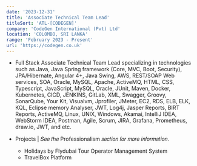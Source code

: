 ```yaml
---
date: '2023-12-31'
title: 'Associate Technical Team Lead'
titleSort: 'ATL-[CODEGEN]'
company: 'CodeGen International (Pvt) Ltd'
location: 'COLOMBO, SRI LANKA'
range: 'February 2023 - Present'
url: 'https://codegen.co.uk'
---
```


- Full Stack Associate Technical Team Lead specializing in technologies such as Java, Java Spring framework (Core, MVC, Boot, Security), JPA/Hibernate, Angular 4+, Java Swing, AWS, REST/SOAP Web services, SOA, Oracle, MySQL, Apache, ActiveMQ, HTML, CSS, Typescript, JavaScript, MySQL, Oracle, JUnit, Maven, Docker, Kubernetes, CICD, JENKINS, GitLab, XML, Swagger, Groovy, SonarQube, Your Kit, Visualvm, Jprofiler, JMeter, EC2, RDS, ELB, ELK, KQL, Eclipse memory Analyser, JWT, Log4j, Jasper Reports, BIRT Reports, ActiveMQ, Linux, UNIX, Windows, Akamai, IntelliJ IDEA, WebStorm IDEA, Postman, Agile, Scrum, JIRA, Grafana, Prometheus, draw.io, JWT, and etc.

- Projects | 𝑆𝑒𝑒 𝑡ℎ𝑒 Professionalism 𝑠𝑒𝑐𝑡𝑖𝑜𝑛 𝑓𝑜𝑟 𝑚𝑜𝑟𝑒 𝑖𝑛𝑓𝑜𝑟𝑚𝑎𝑡𝑖𝑜𝑛.
  - Holidays by Flydubai Tour Operator Management System
  - TravelBox Platform
